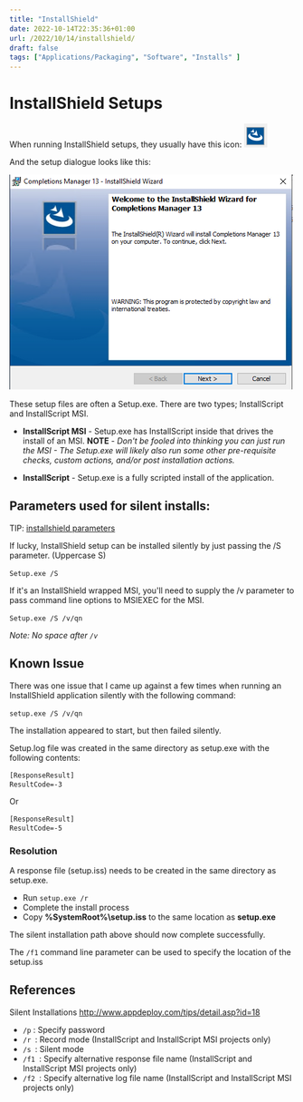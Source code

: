 ```yaml
---
title: "InstallShield"
date: 2022-10-14T22:35:36+01:00
url: /2022/10/14/installshield/
draft: false
tags: ["Applications/Packaging", "Software", "Installs" ] 
---
```



# InstallShield Setups
When running InstallShield setups, they usually have this icon:
![Installshield icon](InstallShield-image1.png)

And the setup dialogue looks like this:

![InstallShield Wizard](InstallShield-image2.png)

These setup files are often a Setup.exe. There are two types; InstallScript and InstallScript MSI.
- **InstallScript MSI** - Setup.exe has InstallScript inside that drives the install of an MSI.
**NOTE** - *Don't be fooled into thinking you can just run the MSI - The Setup.exe will likely also run some other pre-requisite checks, custom actions, and/or post installation actions.*

- **InstallScript** - Setup.exe is a fully scripted install of the application.

## Parameters used for silent installs:

TIP: [installshield parameters](https://duckduckgo.com/?q=installshield+parameters&ia=web)

If lucky, InstallShield setup can be installed silently by just passing the /S parameter. (Uppercase S)

`Setup.exe /S`

If it's an InstallShield wrapped MSI, you'll need to supply the /v parameter to pass command line options to MSIEXEC for the MSI.

`Setup.exe /S /v/qn`

*Note: No space after `/v`*


## Known Issue

There was one issue that I came up against a few times when running an InstallShield application silently with the following command:

`setup.exe /S /v/qn`

The installation appeared to start, but then failed silently.

Setup.log file was created in the same directory as setup.exe with the following contents:
```
[ResponseResult]
ResultCode=-3
```
Or
```
[ResponseResult]
ResultCode=-5
```

### Resolution

A response file (setup.iss) needs to be created in the same directory as setup.exe.

- Run `setup.exe /r`
- Complete the install process
- Copy **%SystemRoot%\setup.iss** to the same location as **setup.exe**

The silent installation path above should now complete successfully.

The `/f1` command line parameter can be used to specify the location of the setup.iss


## References

Silent Installations
<http://www.appdeploy.com/tips/detail.asp?id=18>

- `/p` : Specify password
- `/r `: Record mode (InstallScript and InstallScript MSI projects only)
- `/s `: Silent mode
- `/f1 `: Specify alternative response file name (InstallScript and InstallScript MSI projects only)
- `/f2 `: Specify alternative log file name (InstallScript and InstallScript MSI projects only)